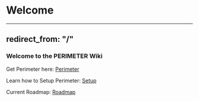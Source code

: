 # Welcome

---
redirect_from: "/"
---

### Welcome to the PERIMETER Wiki


Get Perimeter here:
[Perimeter](https://github.com/EM4Volts/Perimeter)

Learn how to Setup Perimeter:
[Setup](/setup.md)

Current Roadmap:
[Roadmap](/roadmap.md)


